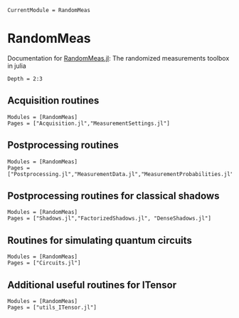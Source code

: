```@meta
CurrentModule = RandomMeas
```

# RandomMeas

Documentation for [RandomMeas.jl](https://github.com/bvermersch/RandomMeas.jl): The randomized measurements toolbox in julia

```@contents
Depth = 2:3
```

## Acquisition routines

```@autodocs
Modules = [RandomMeas]
Pages = ["Acquisition.jl","MeasurementSettings.jl"]
```

## Postprocessing routines

```@autodocs
Modules = [RandomMeas]
Pages = ["Postprocessing.jl","MeasurementData.jl","MeasurementProbabilities.jl"]
```
## Postprocessing routines for classical shadows

```@autodocs
Modules = [RandomMeas]
Pages = ["Shadows.jl","FactorizedShadows.jl", "DenseShadows.jl"]
```

## Routines for simulating quantum circuits

```@autodocs
Modules = [RandomMeas]
Pages = ["Circuits.jl"]
```

## Additional useful routines for ITensor

```@autodocs
Modules = [RandomMeas]
Pages = ["utils_ITensor.jl"]
```
